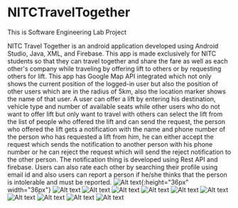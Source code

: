 # NITCTravelTogether
This is Software Engineering Lab Project

NITC Travel Together is an android application developed using Android Studio, Java, XML, and Firebase. This app is made exclusively for NITC students so that they can travel together and share the fare as well as each other's company while traveling by offering lift to others or by requesting others for lift. This app has Google Map API integrated which not only shows the current position of the logged-in user but also the position of other users which are in the radius of 5km, also the location marker shows the name of that user. A user can offer a lift by entering his destination, vehicle type and number of available seats while other users who do not want to offer lift but only want to travel with others can select the lift from the list of people who offered the lift and can send the request, the person who offered the lift gets a notification with the name and phone number of the person who has requested a lift from him, he can either accept the request which sends the notification to another person with his phone number or he can reject the request which will send the reject notification to the other person. The notification thing is developed using Rest API and firebase. Users can also rate each other by searching their profile using email id and also users can report a person if he/she thinks that the person is intolerable and must be reported.
![Alt text](/gradle/wrapper/nitc_ss1.jpeg){:height="36px" width="36px"}
![Alt text](/gradle/wrapper/nitc_ss2.jpeg)
![Alt text](/gradle/wrapper/nitc_ss3.jpeg)
![Alt text](/gradle/wrapper/nitc_ss4.jpeg)
![Alt text](/gradle/wrapper/nitc_ss5.jpeg)
![Alt text](/gradle/wrapper/nitc_ss6.jpeg)
![Alt text](/gradle/wrapper/nitc_ss7.jpeg)
![Alt text](/gradle/wrapper/nitc_ss8.jpeg)
![Alt text](/gradle/wrapper/nitc_ss9.jpeg)
![Alt text](/gradle/wrapper/nitc_ss10.jpeg)
![Alt text](/gradle/wrapper/nitc_ss11.jpeg)

